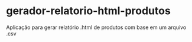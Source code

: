 # gerador-relatorio-html-produtos
Aplicação para gerar relatório .html de produtos com base em um arquivo .csv
